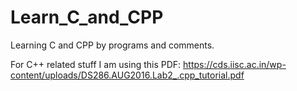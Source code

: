 # Learn_C_and_CPP
Learning C and CPP by programs and comments.

For C++ related stuff I am using this PDF:
https://cds.iisc.ac.in/wp-content/uploads/DS286.AUG2016.Lab2_.cpp_tutorial.pdf



